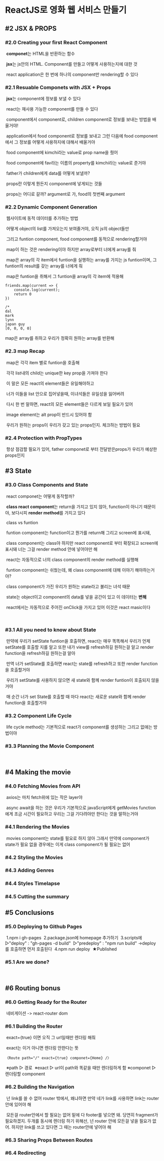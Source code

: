 # ReactJS로 영화 웹 서비스 만들기

## #2 JSX & PROPS

### #2.0 Creating your first React Component

​	**componet**는 HTML을 반환하는 함수

​	**jsx**는 js안의 HTML. Component를 만들고 어떻게 사용하는지에 대한 것

​	react application은 한 번에 하나의 component만 rendering할 수 있다



### #2.1 Resuable Componets with JSX + Props

​	**jsx**는 component에 정보를 보낼 수 있다

​	react는 재사용 가능한 component를 만들 수 있다

​	component에서 component로, children component로 정보를 보내는 방법을 배울거야!

​	application에서 food component로 정보를 보내고 그런 다음에 food component에서 그 정보를 어떻게 사용하지에 대해서 배울거야

​	food component에 kimchi라는 value로 prop name을 줬어

​	food component에 fav라는 이름의 property를 kimchi라는 value로 준거야

​	father가 children에게 data를 어떻게 보낼까?

​	props란 이렇게 뭔든지 component에 넣게되는 것들

​	props는 어디로 갈까? argument로 가, food의 첫번째 argument



### #2.2 Dynamic Component Generation

​	웹사이트에 동적 데이터를 추가하는 방법

​	어떻게 object의  list를 가져오는지 보여줄거야, 오직 js의 object들만

​	그리고 funtion component, food component를 동적으로 rendering할거야

​	map이 하는 것은 rendering이야 하지만 array로부터 너에게  array를 줘

​	map은 array의 각 item에서 funtion을 실행하는 array를 가지는 js funtion이며, 그 funtion의 result를 갖는 array를 너에게 줘

​	map은 funtion을 취해서 그 funtion을 array의 각 item에 적용해

```react
friends.map(current => {
    console.log(current);
    return 0
})

/* 
dal
mark
lynn
japan guy
[0, 0, 0, 0]
```

 map은 array를 취하고 우리가 정확히 원하는 array를 반환해



### #2.3 map Recap

​	map은 각각 item 별로 funtion을 호출해

​	각각 list내의 child는 unique한 key prop을 가져야 한다

​	이 말은 모든 react의 element들은 유일해야하고

​	너가 이들을 list 안으로 집어넣을때, 이녀석들은 유일성을 잃어버려

​	다시 한 번 말하면, react의 모든 element들은 다르게 보일 필요가 있어

​	image element는 alt prop이 반드시 있어야 함

​	우리가 원하는 props이 우리가 갖고 있는 props인지. 체크하는 방법이 필요



### #2.4 Protection with PropTypes

​	항상 점검할 필요가 있어, father componet로 부터 전달받은props가 우리가 예상한 props인지



## #3 State

### #3.0 Class Components and State

​	react componet는 어떻게 동작할까?

​	**class react component**는 return을 가지고 있지 않아, function이 아니기 때문이야, 보다시피 **render method**를 가지고 있다

​	class vs funtion

​	funtion component는 function이고 뭔가를 return해 그리고 screen에 표시돼, 

​	class component는 class야 하지만 react component로 부터 확장되고 screen에 표시돼 너는 그걸 render method 안에 넣어야만 해 

​	react는 자동적으로 너의 class component의 render method를 실행해

​	funtion component는 쉬웠는데, 왜 class component에 대해 이야기 해야하는거야?

​	class component가 가진 우리가 원하는 state라고 불리는 녀석 때문

​	state는 object이고 component의 data를 넣을 공간이 있고 이 데이터는 **변해**

​	react에서는 자동적으로 주어진 onClick을 가지고 있어 이것은 react masic이다

​	

### #3.1 All you need to know about State

​	만약에 우리가 setState funtion을  호출하면, react는 매우 똑똑해서 우리가 언제 setState를 호출할 지를 알고 또한 내가 view를 refresh하길 원하는걸 알고 render function을 refresh하길 원하는걸 알아

​	만역 너가 setState를 호출하면 react는 state를 refresh하고 또한 render function을 호출할거야

​	우리가 setState를 사용하지 않으면 새 state와 함께 render funtion이 호출되지 않을거야

​	매 순간 너가 set State를 호출할 때 마다 react는 새로운 state와 함께 render function을 호출할거야



### #3.2 Component Life Cycle

​	life cycle method는 기본적으로 react가 component를 생성하는 그리고 없애는 방법이야



### #3.3 Planning the Movie Component

​	

## #4 Making the movie

### #4.0 Fetching Movies from API

​	axios는 마치 fetch위에 있는 작은 layer야

​	async await을 하는 것은 우리가 기본적으로 javaScript에게 getMovies function에게 조금 시간이 필요하고 우리는 그걸 기다려야만 한다는 것을 말하는거야



### #4.1 Rendering the Movies

​	movies component는 state를 필요로 하지 않아 그래서 만약에 component가 state가 필요 없을 경우에는 이게 class component가 될 필요는 없어



### #4.2 Styling the Movies

### #4.3 Adding Genres

### #4.4 Styles Timelapse

### #4.5 Cutting the summary



## #5 Conclusions

### #5.0 Deploying to Github Pages

​	1.npm i gh-pages
​	2.package.json에 homepage 추가하기
​	3.scripts에
​	▷"deploy" : "gh-pages -d build"
​	▷"predeploy" : "npm run build"
​	→deploy를 호출하면 먼저 호출된다
​	4.npm run deploy
​	★Published

### #5.1 Are we done?

​	

## #6 Routing bonus

### #6.0 Getting Ready for the Router

​	네비게이션 -> react-router dom



### #6.1 Building the Router 

​	exact={true} 이면 오직 그 url일때만 렌더링 해줘 

​	exact는 이거 아니면 렌더링 안한다는 뜻

```react
〈Route path="/" exact={true} componet={Home} /〉
```
​	※path ▷ 경로
​	※exact ▷ url이 path와 똑같을 때만 렌더링하게 함
​	※componet ▷ 렌더링할 component



### #6.2 Building the Navigation

​	넌 link를 쓸 수 없어 router 밖에서, 왜냐하면 만약 네가 link를 사용하면 link는 router 안에 있어야 해

​	모든걸 router안에서 할 필요는 없어 밑에 다 footer를 넣으면 돼. 당연히 fragment가 필요하겠지. 두개를 동시에 렌더링 하기 위해선, 넌 router 안에 모든걸 넣을 필요가 없어. 하지만 link를 쓰고 있다면 그 때는 router안에 넣어야 해 



### #6.3 Sharing Props Between Routes

### #6.4 Redirecting 
